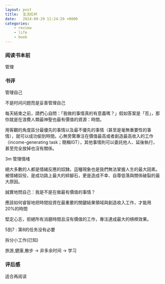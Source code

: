 ```yaml
---
layout: post
title:  生活杠杆
date:   2024-09-29 11:24:29 +0800
categories: 
    - review
    - life 
    - book
---
```


### 阅读书本前

管理

### 书评

管理自己

不是时间问题而是妥善管理自己

每天結束之前，請捫心自問：「我做的事情真的有意義嗎？」假如答案是「否」，那你就是在浪費人類最神聖也最有價值的資源：時間。

用客觀的角度區分最優先的事情以及最不優先的事情（甚至是毫無重要性的事情），就可以成功偷到時間。心無旁騖專注在價值最高或者創造最高收入的工作（income-generating task；簡稱IGT），其他事情則可以委託他人、延後執行，甚至完全放掉也沒有關係。

3m 管理情绪 

絕大多數的人都是情緒反應的奴隸。這種現象也是我們無法掌握人生的最大因素。被情緒奴役，是成功路上最大的絆腳石，更是造成不幸、自尊低落與關係破裂的最大原因。

誠實地問自己：我是不是在做最有價值的事情？

應該如何睿智地把時間投資在最重要的關鍵結果領域與創造收入工作，才能用20%的時間

堅定心志，拒絕所有消磨時間且沒有價值的工作，專注達成最大的槓桿效果。

5到7 : 第8的任务没有必要

拆分小工作(已知)

旅游,健康,散步 -> 非多余时间 -> 学习

### 评后感

适合再阅读